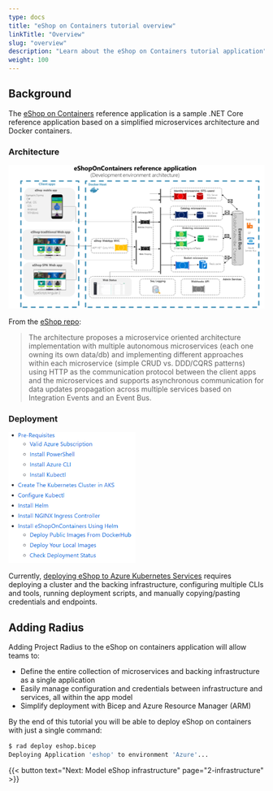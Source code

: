 ```yaml
---
type: docs
title: "eShop on Containers tutorial overview"
linkTitle: "Overview"
slug: "overview"
description: "Learn about the eShop on Containers tutorial application"
weight: 100
---
```


## Background

The [eShop on Containers](https://github.com/dotnet-architecture/eShopOnContainers) reference application is a sample .NET Core reference application based on a simplified microservices architecture and Docker containers.

### Architecture

<img src="architecture.png" alt="Architecture diagram of eShop on containers" width=900 >

From the [eShop repo](https://github.com/dotnet-architecture/eShopOnContainers#architecture-overview):

> The architecture proposes a microservice oriented architecture implementation with multiple autonomous microservices (each one owning its own data/db) and implementing different approaches within each microservice (simple CRUD vs. DDD/CQRS patterns) using HTTP as the communication protocol between the client apps and the microservices and supports asynchronous communication for data updates propagation across multiple services based on Integration Events and an Event Bus.

### Deployment

<img src="deploy.png" alt="Screenshot of the list of steps to deploy eShop" width=250 >

Currently, [deploying eShop to Azure Kubernetes Services](https://github.com/dotnet-architecture/eShopOnContainers/wiki/Deploy-to-Azure-Kubernetes-Service-(AKS)) requires deploying a cluster and the backing infrastructure, configuring multiple CLIs and tools, running deployment scripts, and manually copying/pasting credentials and endpoints.

## Adding Radius

Adding Project Radius to the eShop on containers application will allow teams to:
- Define the entire collection of microservices and backing infrastructure as a single application
- Easily manage configuration and credentials between infrastructure and services, all within the app model
- Simplify deployment with Bicep and Azure Resource Manager (ARM)

By the end of this tutorial you will be able to deploy eShop on containers with just a single command:

```sh
$ rad deploy eshop.bicep
Deploying Application 'eshop' to environment 'Azure'...
```

{{< button text="Next: Model eShop infrastructure" page="2-infrastructure" >}}

